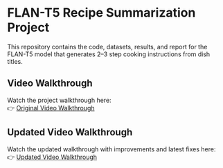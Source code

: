 # FLAN-T5 Recipe Summarization Project

This repository contains the code, datasets, results, and report for the FLAN-T5 model that generates 2–3 step cooking instructions from dish titles.

## Video Walkthrough  
Watch the project walkthrough here:  
👉 [Original Video Walkthrough](https://drive.google.com/file/d/1sXSGEW5ouwKBeco-h2-eYLgj2X5R-ter/view?usp=drive_link)

## Updated Video Walkthrough  
Watch the updated walkthrough with improvements and latest fixes here:  
👉 [Updated Video Walkthrough](https://drive.google.com/file/d/1VDO4GXURCMorKRKtDiuh8E7DNdzdY5dy/view?usp=drive_link)
